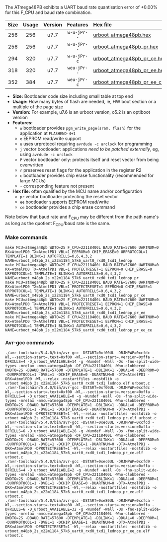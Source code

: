 The ATmega48PB exhibits a UART baud rate quantisation error of +0.00% for this F_CPU and baud rate combination.

|Size|Usage|Version|Features|Hex file|
|:-:|:-:|:-:|:-:|:--|
|256|256|u7.7|`w-u-jPr--`|[urboot_atmega48pb.hex](https://raw.githubusercontent.com/stefanrueger/urboot.hex/main/u7.7/cores/minicore/atmega48pb/watchdog_2_s/external_oscillator/230400_hz/600_baud/uart0_rxd0_txd1/lednop/urboot_atmega48pb.hex)|
|256|256|u7.7|`w-u-jPr--`|[urboot_atmega48pb_pr.hex](https://raw.githubusercontent.com/stefanrueger/urboot.hex/main/u7.7/cores/minicore/atmega48pb/watchdog_2_s/external_oscillator/230400_hz/600_baud/uart0_rxd0_txd1/lednop/urboot_atmega48pb_pr.hex)|
|294|320|u7.7|`w-u-jPr-c`|[urboot_atmega48pb_pr_ce.hex](https://raw.githubusercontent.com/stefanrueger/urboot.hex/main/u7.7/cores/minicore/atmega48pb/watchdog_2_s/external_oscillator/230400_hz/600_baud/uart0_rxd0_txd1/lednop/urboot_atmega48pb_pr_ce.hex)|
|318|320|u7.7|`weu-jPr--`|[urboot_atmega48pb_pr_ee.hex](https://raw.githubusercontent.com/stefanrueger/urboot.hex/main/u7.7/cores/minicore/atmega48pb/watchdog_2_s/external_oscillator/230400_hz/600_baud/uart0_rxd0_txd1/lednop/urboot_atmega48pb_pr_ee.hex)|
|352|384|u7.7|`weu-jPr-c`|[urboot_atmega48pb_pr_ee_ce.hex](https://raw.githubusercontent.com/stefanrueger/urboot.hex/main/u7.7/cores/minicore/atmega48pb/watchdog_2_s/external_oscillator/230400_hz/600_baud/uart0_rxd0_txd1/lednop/urboot_atmega48pb_pr_ee_ce.hex)|

- **Size:** Bootloader code size including small table at top end
- **Usage:** How many bytes of flash are needed, ie, HW boot section or a multiple of the page size
- **Version:** For example, u7.6 is an urboot version, o5.2 is an optiboot version
- **Features:**
  + `w` bootloader provides `pgm_write_page(sram, flash)` for the application at `FLASHEND-4+1`
  + `e` EEPROM read/write support
  + `u` uses urprotocol requiring `avrdude -c urclock` for programming
  + `j` vector bootloader: applications *need to be patched externally*, eg, using `avrdude -c urclock`
  + `P` vector bootloader only: protects itself and reset vector from being overwritten
  + `r` preserves reset flags for the application in the register R2
  + `c` bootloader provides chip erase functionality (recommended for large MCUs)
  + `-` corresponding feature not present
- **Hex file:** often qualified by the MCU name and/or configuration
  + `pr` vector bootloader protecting the reset vector
  + `ee` bootloader supports EEPROM read/write
  + `ce` bootloader provides a chip erase command


Note below that baud rate and F<sub>CPU</sub> may be different from the path name's as long as the quotient F<sub>CPU</sub>/baud rate is the same.

### Make commands
```
make MCU=atmega48pb WDTO=2S F_CPU=22118400L BAUD_RATE=57600 UARTNUM=0 RX=AtmelPD0 TX=AtmelPD1 VBL=1 EEPROM=0 CHIP_ERASE=0 URPROTOCOL=1 TEMPLATE=1 BLINK=1 AUTOFRILLS=0,6,4,3,2 NAME=urboot_m48pb_2s_x22m1184_57k6_uart0_rxd0_txd1_lednop
make MCU=atmega48pb WDTO=2S F_CPU=22118400L BAUD_RATE=57600 UARTNUM=0 RX=AtmelPD0 TX=AtmelPD1 VBL=1 PROTECTRESET=1 EEPROM=0 CHIP_ERASE=0 URPROTOCOL=1 TEMPLATE=1 BLINK=1 AUTOFRILLS=0,6,4,3,2 NAME=urboot_m48pb_2s_x22m1184_57k6_uart0_rxd0_txd1_lednop_pr
make MCU=atmega48pb WDTO=2S F_CPU=22118400L BAUD_RATE=57600 UARTNUM=0 RX=AtmelPD0 TX=AtmelPD1 VBL=1 PROTECTRESET=1 EEPROM=0 CHIP_ERASE=1 URPROTOCOL=1 TEMPLATE=1 BLINK=1 AUTOFRILLS=0,6,4,3,2 NAME=urboot_m48pb_2s_x22m1184_57k6_uart0_rxd0_txd1_lednop_pr_ce
make MCU=atmega48pb WDTO=2S F_CPU=22118400L BAUD_RATE=57600 UARTNUM=0 RX=AtmelPD0 TX=AtmelPD1 VBL=1 PROTECTRESET=1 EEPROM=1 CHIP_ERASE=0 URPROTOCOL=1 TEMPLATE=1 BLINK=1 AUTOFRILLS=0,6,4,3,2 NAME=urboot_m48pb_2s_x22m1184_57k6_uart0_rxd0_txd1_lednop_pr_ee
make MCU=atmega48pb WDTO=2S F_CPU=22118400L BAUD_RATE=57600 UARTNUM=0 RX=AtmelPD0 TX=AtmelPD1 VBL=1 PROTECTRESET=1 EEPROM=1 CHIP_ERASE=1 URPROTOCOL=1 TEMPLATE=1 BLINK=1 AUTOFRILLS=0,6,4,3,2 NAME=urboot_m48pb_2s_x22m1184_57k6_uart0_rxd0_txd1_lednop_pr_ee_ce
```

### Avr-gcc commands
```
./avr-toolchain/5.4.0/bin/avr-gcc -DSTART=0xf00UL -DRJMPWP=0xcfdc -Wl,--section-start=.text=0xf00 -Wl,--section-start=.version=0xffa -DFRILLS=4 -D_urboot_AVAILABLE=14 -g -Wundef -Wall -Os -fno-split-wide-types -mrelax -mmcu=atmega48pb -DF_CPU=22118400L -Wno-clobbered -DWDTO=2S -DBAUD_RATE=57600 -DTEMPLATE=1 -DBLINK=1 -DDUAL=0 -DEEPROM=0 -DURPROTOCOL=1 -DVBL=1 -DCHIP_ERASE=0 -DUARTNUM=0 -DTX=AtmelPD1 -DRX=AtmelPD0 -Wl,--relax -nostartfiles -nostdlib -o urboot_m48pb_2s_x22m1184_57k6_uart0_rxd0_txd1_lednop.elf urboot.c
./avr-toolchain/5.4.0/bin/avr-gcc -DSTART=0xf00UL -DRJMPWP=0xcfdc -Wl,--section-start=.text=0xf00 -Wl,--section-start=.version=0xffa -DFRILLS=4 -D_urboot_AVAILABLE=0 -g -Wundef -Wall -Os -fno-split-wide-types -mrelax -mmcu=atmega48pb -DF_CPU=22118400L -Wno-clobbered -DWDTO=2S -DBAUD_RATE=57600 -DTEMPLATE=1 -DBLINK=1 -DDUAL=0 -DEEPROM=0 -DURPROTOCOL=1 -DVBL=1 -DCHIP_ERASE=0 -DUARTNUM=0 -DTX=AtmelPD1 -DRX=AtmelPD0 -DPROTECTRESET=1 -Wl,--relax -nostartfiles -nostdlib -o urboot_m48pb_2s_x22m1184_57k6_uart0_rxd0_txd1_lednop_pr.elf urboot.c
./avr-toolchain/5.4.0/bin/avr-gcc -DSTART=0xec0UL -DRJMPWP=0xcfcd -Wl,--section-start=.text=0xec0 -Wl,--section-start=.version=0xffa -DFRILLS=6 -D_urboot_AVAILABLE=26 -g -Wundef -Wall -Os -fno-split-wide-types -mrelax -mmcu=atmega48pb -DF_CPU=22118400L -Wno-clobbered -DWDTO=2S -DBAUD_RATE=57600 -DTEMPLATE=1 -DBLINK=1 -DDUAL=0 -DEEPROM=0 -DURPROTOCOL=1 -DVBL=1 -DCHIP_ERASE=1 -DUARTNUM=0 -DTX=AtmelPD1 -DRX=AtmelPD0 -DPROTECTRESET=1 -Wl,--relax -nostartfiles -nostdlib -o urboot_m48pb_2s_x22m1184_57k6_uart0_rxd0_txd1_lednop_pr_ce.elf urboot.c
./avr-toolchain/5.4.0/bin/avr-gcc -DSTART=0xec0UL -DRJMPWP=0xcfd9 -Wl,--section-start=.text=0xec0 -Wl,--section-start=.version=0xffa -DFRILLS=4 -D_urboot_AVAILABLE=2 -g -Wundef -Wall -Os -fno-split-wide-types -mrelax -mmcu=atmega48pb -DF_CPU=22118400L -Wno-clobbered -DWDTO=2S -DBAUD_RATE=57600 -DTEMPLATE=1 -DBLINK=1 -DDUAL=0 -DEEPROM=1 -DURPROTOCOL=1 -DVBL=1 -DCHIP_ERASE=0 -DUARTNUM=0 -DTX=AtmelPD1 -DRX=AtmelPD0 -DPROTECTRESET=1 -Wl,--relax -nostartfiles -nostdlib -o urboot_m48pb_2s_x22m1184_57k6_uart0_rxd0_txd1_lednop_pr_ee.elf urboot.c
./avr-toolchain/5.4.0/bin/avr-gcc -DSTART=0xe80UL -DRJMPWP=0xcfca -Wl,--section-start=.text=0xe80 -Wl,--section-start=.version=0xffa -DFRILLS=6 -D_urboot_AVAILABLE=32 -g -Wundef -Wall -Os -fno-split-wide-types -mrelax -mmcu=atmega48pb -DF_CPU=22118400L -Wno-clobbered -DWDTO=2S -DBAUD_RATE=57600 -DTEMPLATE=1 -DBLINK=1 -DDUAL=0 -DEEPROM=1 -DURPROTOCOL=1 -DVBL=1 -DCHIP_ERASE=1 -DUARTNUM=0 -DTX=AtmelPD1 -DRX=AtmelPD0 -DPROTECTRESET=1 -Wl,--relax -nostartfiles -nostdlib -o urboot_m48pb_2s_x22m1184_57k6_uart0_rxd0_txd1_lednop_pr_ee_ce.elf urboot.c
```

